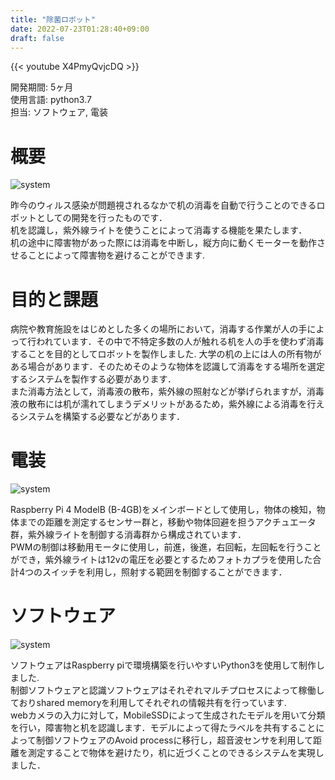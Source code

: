 ```yaml
---
title: "除菌ロボット"
date: 2022-07-23T01:28:40+09:00
draft: false
---
```

{{< youtube X4PmyQvjcDQ >}}
  
開発期間: 5ヶ月  
使用言語: python3.7    
担当: ソフトウェア, 電装  

# 概要  
  
 ![system](/img/corona/Image_3.png)  

昨今のウィルス感染が問題視されるなかで机の消毒を自動で行うことのできるロボットとしての開発を行ったものです．  
机を認識し，紫外線ライトを使うことによって消毒する機能を果たします．  
机の途中に障害物があった際には消毒を中断し，縦方向に動くモーターを動作させることによって障害物を避けることができます.  

# 目的と課題  
病院や教育施設をはじめとした多くの場所において，消毒する作業が人の手によって行われています．その中で不特定多数の人が触れる机を人の手を使わず消毒することを目的としてロボットを製作しました. 大学の机の上には人の所有物がある場合があります．そのためそのような物体を認識して消毒をする場所を選定するシステムを製作する必要があります．  
 また消毒方法として，消毒液の散布，紫外線の照射などが挙げられますが，消毒液の散布には机が濡れてしまうデメリットがあるため，紫外線による消毒を行えるシステムを構築する必要などがあります．  


# 電装

 ![system](/img/corona/Image_1.png)  

 Raspberry Pi 4 ModelB (B-4GB)をメインボードとして使用し，物体の検知，物体までの距離を測定するセンサー群と，移動や物体回避を担うアクチュエータ群，紫外線ライトを制御する消毒群から構成されています．  
 PWMの制御は移動用モータに使用し，前進，後進，右回転，左回転を行うことができ，紫外線ライトは12vの電圧を必要とするためフォトカプラを使用した合計4つのスイッチを利用し，照射する範囲を制御することができます．  

# ソフトウェア  
 
  ![system](/img/corona/Image_2.jpg)  
 
 ソフトウェアはRaspberry piで環境構築を行いやすいPython3を使用して制作しました.  
制御ソフトウェアと認識ソフトウェアはそれぞれマルチプロセスによって稼働しておりshared memoryを利用してそれぞれの情報共有を行っています.  
 webカメラの入力に対して，MobileSSDによって生成されたモデルを用いて分類を行い，障害物と机を認識します．モデルによって得たラベルを共有することによって制御ソフトウェアのAvoid processに移行し，超音波センサを利用して距離を測定することで物体を避けたり，机に近づくことのできるシステムを実現しました．  
